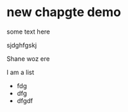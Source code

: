 
# new chapgte demo

some text here

sjdghfgskj

Shane woz ere 


I am a list 
- fdg
- dfg
- dfgdf




